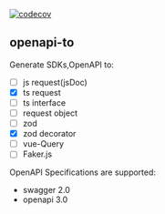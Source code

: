 [![codecov](https://codecov.io/github/Vc-great/openapi-to/branch/V2/graph/badge.svg?token=5UB04YYCEB)](https://codecov.io/github/Vc-great/openapi-to)

## openapi-to
Generate SDKs,OpenAPI to:
+ [ ] js request(jsDoc)
+ [x] ts request
+ [ ] ts interface
+ [ ] request object
+ [ ] zod
+ [x] zod decorator
+ [ ] vue-Query
+ [ ] Faker.js

OpenAPI Specifications are supported:
- swagger 2.0
- openapi 3.0
